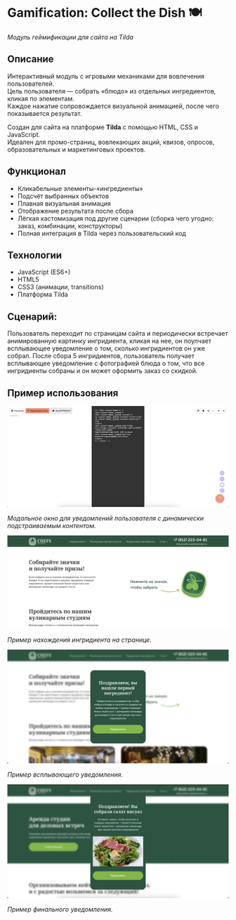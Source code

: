 # Gamification: Collect the Dish 🍽️  
*Модуль геймификации для сайта на Tilda*

## Описание
Интерактивный модуль с игровыми механиками для вовлечения пользователей.  
Цель пользователя — собрать «блюдо» из отдельных ингредиентов, кликая по элементам.  
Каждое нажатие сопровождается визуальной анимацией, после чего показывается результат.  

Создан для сайта на платформе **Tilda** с помощью HTML, CSS и JavaScript.  
Идеален для промо-страниц, вовлекающих акций, квизов, опросов, образовательных и маркетинговых проектов.

## Функционал
- Кликабельные элементы-«ингредиенты»
- Подсчёт выбранных объектов
- Плавная визуальная анимация
- Отображение результата после сбора
- Лёгкая кастомизация под другие сценарии (сборка чего угодно: заказ, комбинации, конструкторы)
- Полная интеграция в Tilda через пользовательский код

## Технологии
- JavaScript (ES6+)
- HTML5
- CSS3 (анимации, transitions)
- Платформа Tilda

## Сценарий:
Пользователь переходит по страницам сайта и периодически встречает анимированную картинку ингридиента, кликая на нее, он поулчает всплывающее уведомление о том, сколько ингридиентов он уже собрал. После сбора 5 ингридиентов, пользователь получает всплывающее уведомление с фотографией блюда о том, что все ингридиенты собраны и он может оформить заказ со скидкой.

## Пример использования

![Скриншот 1 — модальное окно для уведомлений пользователя с динамически подстраиваемым контентом](./screenshots/1.png)

*Модальное окно для уведомлений пользователя с динамически подстраиваемым контентом.*

![Скриншот 2 — Пример нахождения ингридиента на странице](./screenshots/2.png)

*Пример нахождения ингридиента на странице.*


![Скриншот 3 — Пример всплывающего уведомления](./screenshots/3.png)

*Пример всплывающего уведомления.*

![Скриншот 4 — Пример финального уведомления](./screenshots/4.png)

*Пример финального уведомления.*
